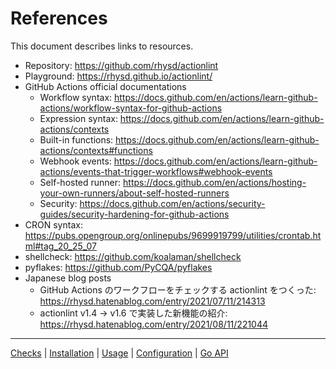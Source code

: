 References
==========

This document describes links to resources.

- Repository: https://github.com/rhysd/actionlint
- Playground: https://rhysd.github.io/actionlint/
- GitHub Actions official documentations
  - Workflow syntax: https://docs.github.com/en/actions/learn-github-actions/workflow-syntax-for-github-actions
  - Expression syntax: https://docs.github.com/en/actions/learn-github-actions/contexts
  - Built-in functions: https://docs.github.com/en/actions/learn-github-actions/contexts#functions
  - Webhook events: https://docs.github.com/en/actions/learn-github-actions/events-that-trigger-workflows#webhook-events
  - Self-hosted runner: https://docs.github.com/en/actions/hosting-your-own-runners/about-self-hosted-runners
  - Security: https://docs.github.com/en/actions/security-guides/security-hardening-for-github-actions
- CRON syntax: https://pubs.opengroup.org/onlinepubs/9699919799/utilities/crontab.html#tag_20_25_07
- shellcheck: https://github.com/koalaman/shellcheck
- pyflakes: https://github.com/PyCQA/pyflakes
- Japanese blog posts
  - GitHub Actions のワークフローをチェックする actionlint をつくった: https://rhysd.hatenablog.com/entry/2021/07/11/214313
  - actionlint v1.4 → v1.6 で実装した新機能の紹介: https://rhysd.hatenablog.com/entry/2021/08/11/221044

---

[Checks](checks.md) | [Installation](install.md) | [Usage](usage.md) | [Configuration](config.md) | [Go API](api.md)
